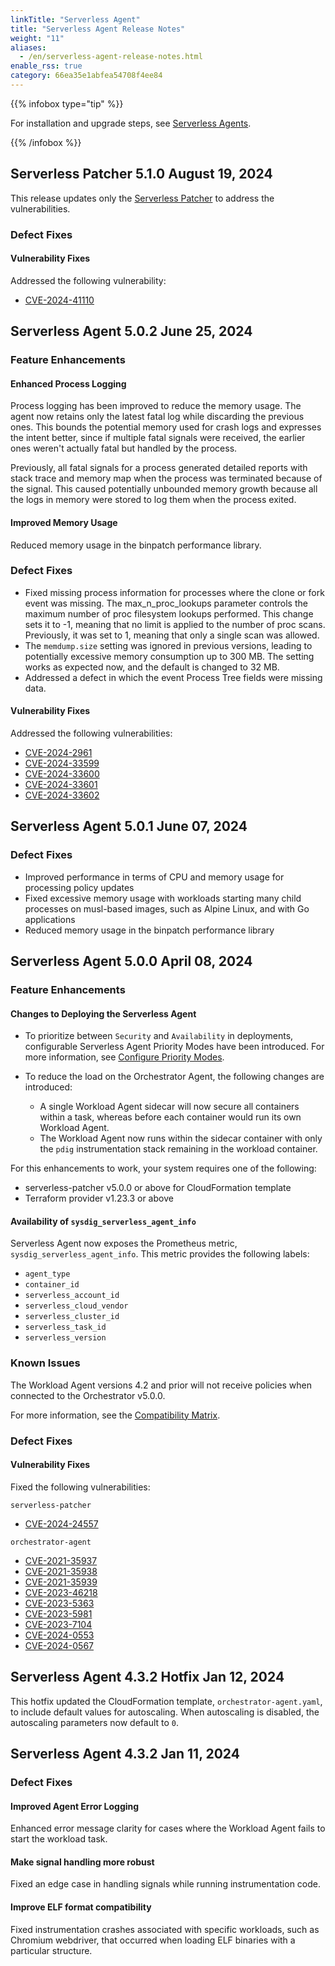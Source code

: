 ```yaml
---
linkTitle: "Serverless Agent"
title: "Serverless Agent Release Notes"
weight: "11"
aliases:
  - /en/serverless-agent-release-notes.html
enable_rss: true
category: 66ea35e1abfea54708f4ee84
---
```


{{% infobox type="tip" %}}

For installation and upgrade steps, see [Serverless Agents](/en/install-serverless-secure).

{{% /infobox %}}

## Serverless Patcher 5.1.0 August 19, 2024

This release updates only the [Serverless Patcher](/en/install-ecs-serverless-patcher) to address the vulnerabilities.

### Defect Fixes

#### Vulnerability Fixes

Addressed the following vulnerability:

- [CVE-2024-41110](https://nvd.nist.gov/vuln/detail/CVE-2024-41110)

## Serverless Agent 5.0.2 June 25, 2024

### Feature Enhancements

#### Enhanced Process Logging

Process logging has been improved to reduce the memory usage. The agent now retains only the latest fatal log while discarding the previous ones. This bounds the potential memory used for crash logs and expresses the intent better, since if multiple fatal signals were received, the earlier ones weren't actually fatal but handled by the process.

Previously, all fatal signals for a process generated detailed reports with stack trace and memory map when the process was terminated because of the signal. This caused potentially unbounded memory growth because all the logs in memory were stored to log them when the process exited.

#### Improved Memory Usage

Reduced memory usage in the binpatch performance library.

### Defect Fixes

- Fixed missing process information for processes where the clone or fork event was missing. The max_n_proc_lookups parameter controls the maximum number of proc filesystem lookups performed. This change sets it to -1, meaning that no limit is applied to the number of proc scans. Previously, it was set to 1, meaning that only a single scan was allowed.
- The `memdump.size` setting was ignored in previous versions, leading to potentially excessive memory consumption up to 300 MB. The setting works as expected now, and the default is changed to 32 MB.
- Addressed a defect in which the event Process Tree fields were missing data.

#### Vulnerability Fixes

Addressed the following vulnerabilities:

- [CVE-2024-2961](https://nvd.nist.gov/vuln/detail/CVE-2024-2961)
- [CVE-2024-33599](https://nvd.nist.gov/vuln/detail/CVE-2024-33599)
- [CVE-2024-33600](https://nvd.nist.gov/vuln/detail/CVE-2024-33600)
- [CVE-2024-33601](https://nvd.nist.gov/vuln/detail/CVE-2024-33601)
- [CVE-2024-33602](https://nvd.nist.gov/vuln/detail/CVE-2024-33602)

## Serverless Agent 5.0.1 June 07, 2024

### Defect Fixes

- Improved performance in terms of CPU and memory usage for processing policy updates
- Fixed excessive memory usage with workloads starting many child processes on musl-based images, such as Alpine Linux, and with Go applications
- Reduced memory usage in the binpatch performance library

## Serverless Agent 5.0.0 April 08, 2024

### Feature Enhancements

#### Changes to Deploying the Serverless Agent

- To prioritize between `Security` and `Availability` in deployments, configurable Serverless Agent Priority Modes have been introduced. For more information, see [Configure Priority Modes](/en/configure-priority-modes).

- To reduce the load on the Orchestrator Agent, the following changes are introduced:
  
  - A single Workload Agent sidecar will now secure all containers within a task, whereas before each container would run its own Workload Agent.
  - The Workload Agent now runs within the sidecar container with only the `pdig` instrumentation stack remaining in the workload container.

For this enhancements to work, your system requires one of the following:

- serverless-patcher v5.0.0 or above for CloudFormation template
- Terraform provider v1.23.3 or above

#### Availability of `sysdig_serverless_agent_info`

Serverless Agent now exposes the Prometheus metric, `sysdig_serverless_agent_info`. This metric provides the following labels:

- `agent_type`
- `container_id`
- `serverless_account_id`
- `serverless_cloud_vendor`
- `serverless_cluster_id`
- `serverless_task_id`
- `serverless_version`

### Known Issues

The Workload Agent versions 4.2 and prior will not receive policies when connected to the Orchestrator v5.0.0.

For more information, see the [Compatibility Matrix](/en/install-ecs-fargate-secure/#compatibility-matrix).

### Defect Fixes

#### Vulnerability Fixes

Fixed the following vulnerabilities:

`serverless-patcher`

- [CVE-2024-24557](https://nvd.nist.gov/vuln/detail/CVE-2024-24557)

`orchestrator-agent`

- [CVE-2021-35937](https://nvd.nist.gov/vuln/detail/CVE-2021-35937)
- [CVE-2021-35938](https://nvd.nist.gov/vuln/detail/CVE-2021-35938)
- [CVE-2021-35939](https://nvd.nist.gov/vuln/detail/CVE-2021-35939)
- [CVE-2023-46218](https://nvd.nist.gov/vuln/detail/CVE-2023-46218)
- [CVE-2023-5363](https://nvd.nist.gov/vuln/detail/CVE-2023-5363)
- [CVE-2023-5981](https://nvd.nist.gov/vuln/detail/CVE-2023-5981)
- [CVE-2023-7104](https://nvd.nist.gov/vuln/detail/CVE-2023-7104)
- [CVE-2024-0553](https://nvd.nist.gov/vuln/detail/CVE-2024-0553)
- [CVE-2024-0567](https://nvd.nist.gov/vuln/detail/CVE-2024-0567)

## Serverless Agent 4.3.2 Hotfix Jan 12, 2024

This hotfix updated the CloudFormation template, `orchestrator-agent.yaml`, to include default values for autoscaling. When autoscaling is disabled, the autoscaling parameters now default to `0`.  

## Serverless Agent 4.3.2 Jan 11, 2024

### Defect Fixes

#### Improved Agent Error Logging

Enhanced error message clarity for cases where the Workload Agent fails to start the workload task.

#### Make signal handling more robust

Fixed an edge case in handling signals while running instrumentation code.

#### Improve ELF format compatibility

Fixed instrumentation crashes associated with specific workloads, such as Chromium webdriver, that occurred when loading ELF binaries with a particular structure.
